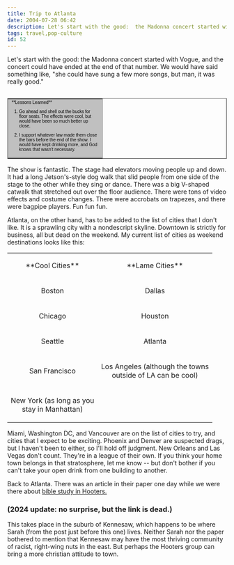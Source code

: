 ```yaml
---
title: Trip to Atlanta
date: 2004-07-28 06:42
description: Let's start with the good:  the Madonna concert started with Vogue, and the concert could have ended at the end of that number.  We would have said something like, "she could have sung a few more songs, but man, it was really good."
tags: travel,pop-culture
id: 52
---
```

Let's start with the good:  the Madonna concert started with Vogue, and the concert could have ended at the end of that number.  We would have said something like, "she could have sung a few more songs, but man, it was really good."  

<table cellpadding=4 cellspacing=0 border=1 align=right><tr><td width=200 bgcolor="#C0C0C0"><font face="verdana, arial, geneva" size=1 color=#000000>**Lessons Learned**<ol><p><li>Go ahead and shell out the bucks for floor seats.  The effects were cool, but would have been so much better up close.</li></p><p><li>I support whatever law made them close the bars before the end of the show.  I would have kept drinking more, and God knows that wasn't necessary.</li></p></ol></font></td></tr></table>

The show is fantastic.  The stage had elevators moving people up and down.  It had a long Jetson's-style dog walk that slid people from one side of the stage to the other while they sing or dance.  There was a big V-shaped catwalk that stretched out over the floor audience.  There were tons of video effects and costume changes.  There were accrobats on trapezes, and there were bagpipe players.  Fun fun fun.

Atlanta, on the other hand, has to be added to the list of cities that I don't like.  It is a sprawling city with a nondescript skyline.  Downtown is strictly for business, all but dead on the weekend.  My current list of cities as weekend destinations looks like this:

<table> <tr>  <td>  <p class=mainbox align=center style='text-align:center'>**Cool Cities**</p>  </td>  <td>  <p class=mainbox align=center style='text-align:center'>**Lame Cities**</p>  </td> </tr> <tr>  <td>  <p class=mainbox align=center style='text-align:center'>Boston</p>  </td>  <td>  <p class=mainbox align=center style='text-align:center'>Dallas</p>  </td> </tr> <tr>  <td>  <p class=mainbox align=center style='text-align:center'>Chicago</p>  </td>  <td>  <p class=mainbox align=center style='text-align:center'>Houston</p>  </td> </tr> <tr>  <td>  <p class=mainbox align=center style='text-align:center'>Seattle</p>  </td>  <td>  <p class=mainbox align=center style='text-align:center'>Atlanta</p>  </td> </tr> <tr>  <td><p class=mainbox align=center style='text-align:center'>San Francisco  </p></td>  <td>  <p class=mainbox align=center style='text-align:center'>Los Angeles  (although the towns <br />outside of LA can be cool)</p>  </td> </tr> <tr>  <td>  <p class=mainbox align=center style='text-align:center'>New York (as long  as you<br /> stay in Manhattan)</p>  </td>  <td>  <p class=mainbox align=center style='text-align:center'>&nbsp;</p>  </td> </table>

Miami, Washington DC, and Vancouver are on the list of cities to try, and cities that I expect to be exciting.  Phoenix and Denver are suspected drags, but I haven't been to either, so I'll hold off judgment.  New Orleans and Las Vegas don't count.  They're in a league of their own.  If you think your home town belongs in that stratosphere, let me know -- but don't bother if you can't take your open drink from one building to another.

Back to Atlanta.  There was an article in their paper one day while we were there about <a class="mainbox" href="http://www.ajc.com/living/content/epaper/editions/saturday/faith_values_14101a6c669e50680028.html" target="_blank">bible study in Hooters.</a>  

<h3>(2024 update: no surprise, but the link is dead.)</h3>

This takes place in the suburb of Kennesaw, which happens to be where Sarah (from the post just before this one) lives.  Neither Sarah nor the paper bothered to mention that Kennesaw may have the most thriving community of racist, right-wing nuts in the east.  But perhaps the Hooters group can bring a more christian attitude to town.
